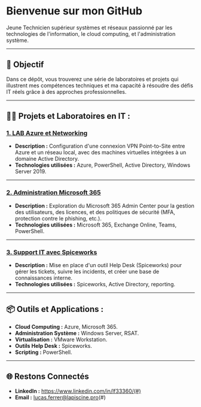 # Bienvenue sur mon GitHub

Jeune Technicien supérieur systèmes et réseaux passionné par les technologies de l'information, le cloud computing,  et l'administration système. 

---

## 🎯 **Objectif**

Dans ce dépôt, vous trouverez une série de laboratoires et projets qui illustrent mes compétences techniques et ma capacité à résoudre des défis IT réels grâce à des approches professionnelles.

---

## 👨‍💻 **Projets et Laboratoires en IT :**

### [**1. LAB Azure et Networking**](#)
- **Description :** Configuration d'une connexion VPN Point-to-Site entre Azure et un réseau local, avec des machines virtuelles intégrées à un domaine Active Directory.  
- **Technologies utilisées :** Azure, PowerShell, Active Directory, Windows Server 2019.  

---

### [**2. Administration Microsoft 365**](#)
- **Description :** Exploration du Microsoft 365 Admin Center pour la gestion des utilisateurs, des licences, et des politiques de sécurité (MFA, protection contre le phishing, etc.).  
- **Technologies utilisées :** Microsoft 365, Exchange Online, Teams, PowerShell.  

---

### [**3. Support IT avec Spiceworks**](#)
- **Description :** Mise en place d'un outil Help Desk (Spiceworks) pour gérer les tickets, suivre les incidents, et créer une base de connaissances interne.  
- **Technologies utilisées :** Spiceworks, Active Directory, reporting.  

---

## 📦 **Outils et Applications :**

- **Cloud Computing :** Azure, Microsoft 365.  
- **Administration Système :** Windows Server, RSAT.  
- **Virtualisation :** VMware Workstation.  
- **Outils Help Desk :** Spiceworks.  
- **Scripting :** PowerShell.

---

## 🌐 **Restons Connectés**  
- **LinkedIn :** https://www.linkedin.com/in/lf33360/(#)  
- **Email :** lucas.ferrer@lapiscine.pro(#)  
